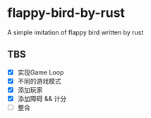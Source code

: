 # flappy-bird-by-rust
A simple imitation of flappy bird written by rust

## TBS
- [x] 实现Game Loop
- [x] 不同的游戏模式
- [x] 添加玩家
- [x] 添加障碍 && 计分
- [ ] 整合
